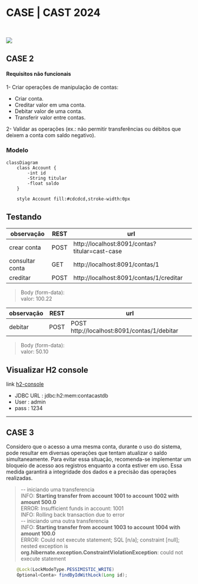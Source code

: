 # CASE | CAST 2024
<img src="https://img.shields.io/badge/by-Alejandro.Fuentes-informational?style=for-the-badge&logoColor=white&color=004767" alt="" /> <img src="https://img.shields.io/badge/for-CAST_group-informational?style=for-the-badge&logoColor=white&color=004767" alt="" />

<img src="https://img.shields.io/badge/Java_17-ED8B00?style=for-the-badge&logo=openjdk&logoColor=white" />

## CASE 2


#### Requisitos não funcionais

1- Criar operações de manipulação de contas:

* Criar conta.
* Creditar valor em uma conta.
* Debitar valor de uma conta.
* Transferir valor entre contas.

2- Validar as operações (ex.: não permitir transferências ou débitos que
deixem a conta com saldo negativo).

### Modelo

```mermaid
classDiagram
	class Account {
		-int id 
		-String titular
		-float saldo
	}
	
	style Account fill:#cdcdcd,stroke-width:0px
```

## Testando 

observação | REST | url |
-|-|-
crear conta | POST | http://localhost:8091/contas?titular=cast-case
consultar conta | GET | http://localhost:8091/contas/1
creditar | POST | http://localhost:8091/contas/1/creditar

> Body (form-data): <br>
> valor: 100.22

observação | REST | url |
-|-|-
debitar | POST | POST http://localhost:8091/contas/1/debitar

> Body (form-data): <br>
> valor: 50.10

## Visualizar H2 console

link [h2-console][link-h2]
* JDBC URL : jdbc:h2:mem:contacastdb
* User : admin
* pass : 1234



---
## CASE 3

Considero que o acesso a uma mesma conta, durante o uso do sistema, pode resultar em diversas operações que tentam atualizar o saldo simultaneamente. 
Para evitar essa situação, recomenda-se implementar um bloqueio de acesso aos registros enquanto a conta estiver em uso. Essa medida garantirá a integridade dos dados e a precisão das operações realizadas.

> -- iniciando uma transferencia <br>
> INFO: **Starting transfer from account 1001 to account 1002 with amount 500.0** <br>
> ERROR: Insufficient funds in account: 1001 <br>
> INFO: Rolling back transaction due to error <br>
> -- iniciando uma outra transferencia <br>
> INFO: **Starting transfer from account 1003 to account 1004 with amount 100.0** <br>
> ERROR: Could not execute statement; SQL [n/a]; constraint [null]; nested exception is **org.hibernate.exception.ConstraintViolationException**: could not execute statement

```java
    @Lock(LockModeType.PESSIMISTIC_WRITE)
    Optional<Conta> findByIdWithLock(Long id);
```


<!-- links and tools -->
[link-h2]:http://localhost:8091/h2-console
